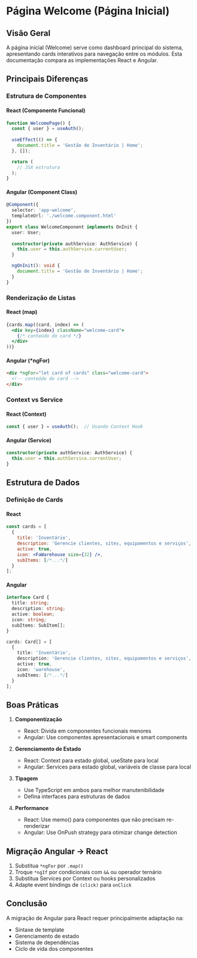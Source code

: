 # Página Welcome (Página Inicial)

## Visão Geral
A página inicial (Welcome) serve como dashboard principal do sistema, apresentando cards interativos para navegação entre os módulos. Esta documentação compara as implementações React e Angular.

## Principais Diferenças

### Estrutura de Componentes

#### React (Componente Funcional)
```jsx
function WelcomePage() {
  const { user } = useAuth();
  
  useEffect(() => {
    document.title = 'Gestão de Inventário | Home';
  }, []);

  return (
    // JSX estrutura
  );
}
```

#### Angular (Component Class)
```typescript
@Component({
  selector: 'app-welcome',
  templateUrl: './welcome.component.html'
})
export class WelcomeComponent implements OnInit {
  user: User;
  
  constructor(private authService: AuthService) {
    this.user = this.authService.currentUser;
  }

  ngOnInit(): void {
    document.title = 'Gestão de Inventário | Home';
  }
}
```

### Renderização de Listas

#### React (map)
```jsx
{cards.map((card, index) => (
  <div key={index} className="welcome-card">
    {/* conteúdo do card */}
  </div>
))}
```

#### Angular (*ngFor)
```html
<div *ngFor="let card of cards" class="welcome-card">
  <!-- conteúdo do card -->
</div>
```

### Context vs Service

#### React (Context)
```jsx
const { user } = useAuth();  // Usando Context Hook
```

#### Angular (Service)
```typescript
constructor(private authService: AuthService) {
  this.user = this.authService.currentUser;
}
```

## Estrutura de Dados

### Definição de Cards

#### React
```jsx
const cards = [
  {
    title: 'Inventário',
    description: 'Gerencie clientes, sites, equipamentos e serviços',
    active: true,
    icon: <FaWarehouse size={32} />,
    subItems: [/*...*/]
  }
];
```

#### Angular
```typescript
interface Card {
  title: string;
  description: string;
  active: boolean;
  icon: string;
  subItems: SubItem[];
}

cards: Card[] = [
  {
    title: 'Inventário',
    description: 'Gerencie clientes, sites, equipamentos e serviços',
    active: true,
    icon: 'warehouse',
    subItems: [/*...*/]
  }
];
```

## Boas Práticas

1. **Componentização**
   - React: Divida em componentes funcionais menores
   - Angular: Use componentes apresentacionais e smart components

2. **Gerenciamento de Estado**
   - React: Context para estado global, useState para local
   - Angular: Services para estado global, variáveis de classe para local

3. **Tipagem**
   - Use TypeScript em ambos para melhor manutenibilidade
   - Defina interfaces para estruturas de dados

4. **Performance**
   - React: Use memo() para componentes que não precisam re-renderizar
   - Angular: Use OnPush strategy para otimizar change detection

## Migração Angular → React

1. Substitua `*ngFor` por `.map()`
2. Troque `*ngIf` por condicionais com `&&` ou operador ternário
3. Substitua Services por Context ou hooks personalizados
4. Adapte event bindings de `(click)` para `onClick`

## Conclusão

A migração de Angular para React requer principalmente adaptação na:
- Sintaxe de template
- Gerenciamento de estado
- Sistema de dependências
- Ciclo de vida dos componentes
